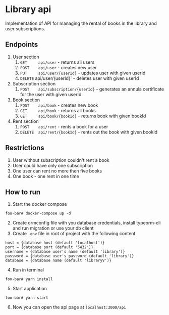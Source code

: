 # Library api
Implementation of API for managing the rental of books in the library and user subscriptions.

## Endpoints

1. User section
    1. `GET     api/user`                  - returns all users
    2. `POST    api/user`                  - creates new user
    3. `PUT     api/user/{userId}`         - updates user with given userId
    4. `DELETE` api/user/{userId}`         - deletes user with given userId
2. Subscription section
    1. `POST    api/subscription/{userId}` - generates an annula certificate for the user with given userId
3. Book section
    1. `POST    api/book`                  - creates new book
    2. `GET     api/book`                  - returns all books
    3. `GET     api/book/{bookId}`         - returns book with given bookId
4. Rent section
    1. `POST    api/rent`                  - rents a book for a user
    2. `DELETE  api/rent/{bookId}`         - rents out the book with given bookId

## Restrictions

1. User without subscription couldn't rent a book
2. User could have only one subscription
3. One user can rent no more then five books
4. One book - one rent in one time

## How to run

1. Start the docker compose 
```console
foo-bar# docker-compose up -d
```
2. Create ormconfig file with you database credentials, install typeorm-cli and run migration or use your db client
3. Create `.env` file in root of project with the following content
```
host = {database host (default 'localhost')}
port = {database port (default '5432')}
username = {database user's name (default 'library')}
password = {database user's password (default 'library')}
database = {database name (default 'libraryV')}
```
4. Run in terminal 
```console
foo-bar# yarn install
```
5. Start application
```console
foo-bar# yarn start
```
6. Now you can open the api page at `localhost:3000/api`